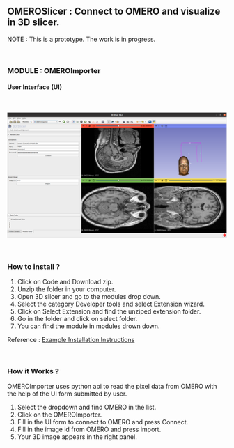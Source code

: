 ## OMEROSlicer : Connect to OMERO and visualize in 3D slicer.

NOTE : This is a prototype. The work is in progress.

<br />

### MODULE : OMEROImporter

#### User Interface (UI)

<br />

![](UI-Screenshot.png)

<br />

### How to install ?

1. Click on Code and Download zip.
2. Unzip the folder in your computer.
3. Open 3D slicer and go to the modules drop down.
4. Select the category Developer tools and select Extension wizard.
5. Click on Select Extension and find the unziped extension folder.
6. Go in the folder and click on select folder.
7. You can find the module in modules drown down.

Reference : [Example Installation Instructions](https://www.youtube.com/watch?v=QsxzjQb05D4&t=106s)

<br />

### How it Works ?

OMEROImporter uses python api to read the pixel data from OMERO with the help of the UI form submitted by user.

1. Select the dropdown and find OMERO in the list.
2. Click on the OMEROImporter.
3. Fill in the UI form to connect to OMERO and press Connect.
4. Fill in the image id from OMERO and press import.
5. Your 3D image appears in the right panel.

